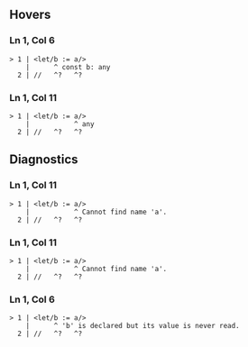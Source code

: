 ## Hovers
### Ln 1, Col 6
```marko
> 1 | <let/b := a/>
    |      ^ const b: any
  2 | //   ^?   ^?
```

### Ln 1, Col 11
```marko
> 1 | <let/b := a/>
    |           ^ any
  2 | //   ^?   ^?
```

## Diagnostics
### Ln 1, Col 11
```marko
> 1 | <let/b := a/>
    |           ^ Cannot find name 'a'.
  2 | //   ^?   ^?
```

### Ln 1, Col 11
```marko
> 1 | <let/b := a/>
    |           ^ Cannot find name 'a'.
  2 | //   ^?   ^?
```

### Ln 1, Col 6
```marko
> 1 | <let/b := a/>
    |      ^ 'b' is declared but its value is never read.
  2 | //   ^?   ^?
```

